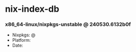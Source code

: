 # nix-index-db
### x86_64-linux/nixpkgs-unstable @ 240530.6132b0f
- Nixpkgs: @[](https://github.com/NixOS/nixpkgs/commit/6132b0f6e344ce2fe34fc051b72fb46e34f668e0)
- Platform: 
- Date: 
